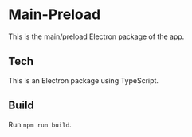 # Main-Preload

This is the main/preload Electron package of the app.

## Tech

This is an Electron package using TypeScript.

## Build

Run `npm run build`.
